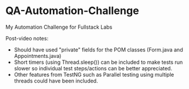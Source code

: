 # QA-Automation-Challenge
My Automation Challenge for Fullstack Labs

Post-video notes:
- Should have used "private" fields for the POM classes (Form.java and Appointments.java)
- Short timers (using Thread.sleep()) can be included to make tests run slower so individual test steps/actions can be better appreciated.
- Other features from TestNG such as Parallel testing using multiple threads could have been included.
